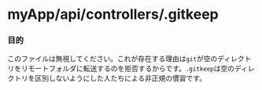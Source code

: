 # myApp/api/controllers/.gitkeep
### 目的

このファイルは無視してください。これが存在する理由は`git`が空のディレクトリをリモートフォルダに転送するのを拒否するからです。`.gitkeep`は空のディレクトリを区別しないようにした人たちによる非正規の慣習です。

<docmeta name="uniqueID" value="gitkeep271990">
<docmeta name="displayName" value=".gitkeep">
